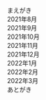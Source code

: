 <nav id="toc" role="doc-toc">

1. [まえがき](prologue.html)
1. [2021年8月](2021-08.html)
1. [2021年9月](2021-09.html)
1. [2021年10月](2021-10.html)
1. [2021年11月](2021-11.html)
1. [2021年12月](2021-12.html)
1. [2022年1月](2022-01.html)
1. [2022年2月](2022-02.html)
1. [2022年3月](2022-03.html)
1. [あとがき](epilogue.html)

</nav>